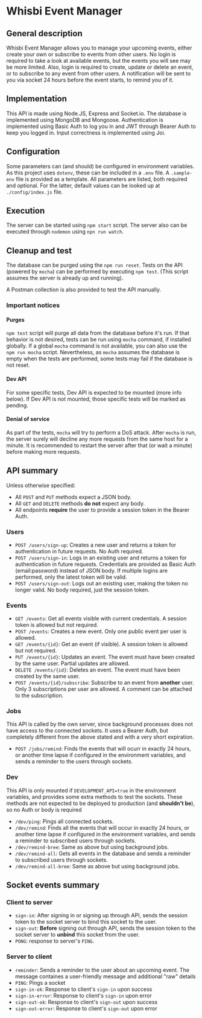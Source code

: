 # Whisbi Event Manager

## General description

Whisbi Event Manager allows you to manage your upcoming events, either create your own or subscribe to events from other users. No login is required to take a look at available events, but the events you will see may be more limited. Also, login is required to create, update or delete an event, or to subscribe to any event from other users. A notification will be sent to you via socket 24 hours before the event starts, to remind you of it.

## Implementation

This API is made using Node.JS, Express and Socket.io. The database is implemented using MongoDB and Mongoose. Authentication is implemented using Basic Auth to log you in and JWT through Bearer Auth to keep you logged in. Input correctness is implemented using Joi.

## Configuration

Some parameters can (and should) be configured in environment variables. As this project uses `dotenv`, these can be included in a `.env` file. A `.sample-env` file is provided as a template. All parameters are listed, both required and optional. For the latter, default values can be looked up at `./config/index.js` file.

## Execution

The server can be started using `npm start` script. The server also can be executed through `nodemon` using `npn run watch`.

## Cleanup and test

The database can be purged using the `npm run reset`. Tests on the API (powered by `mocha`) can be performed by executing `npm test`. (This script assumes the server is already up and running).

A Postman collection is also provided to test the API manually.

### Important notices

#### Purges
`npm test` script will purge all data from the database before it\'s run. If that behavior is not desired, tests can be run using `mocha` command, if installed globally. If a global `mocha` command is not available, you can also use the `npm run mocha` script. Nevertheless, as `mocha` assumes the database is empty when the tests are performed, some tests may fail if the database is not reset.

#### Dev API
For some specific tests, Dev API is expected to be mounted (more info below). If Dev API is not mounted, those specific tests will be marked as pending.

#### Denial of service
As part of the tests, `mocha` will try to perform a DoS attack. After `mocha` is run, the server surely will decline any more requests from the same host for a minute. It is recommended to restart the server after that (or wait a minute) before making more requests.

## API summary

Unless otherwise specified:
* All `POST` and `PUT` methods expect a JSON body.
* All `GET` and `DELETE` methods **do not** expect any body.
* All endpoints **require** the user to provide a session token in the Bearer Auth.

### Users
* `POST /users/sign-up`: Creates a new user and returns a token for authentication in future requests. No Auth required.
* `POST /users/sign-in`: Logs in an existing user and returns a token for authentication in future requests. Credentials are provided as Basic Auth (email:password) instead of JSON body. If multiple logins are performed, only the latest token will be valid.
* `POST /users/sign-out`: Logs out an existing user, making the token no longer valid. No body required, just the session token.

### Events
* `GET /events`: Get all events visible with current credentials. A session token is allowed but not required.
* `POST /events`: Creates a new event. Only one public event per user is allowed.
* `GET /events/{id}`: Get an event (if visible). A session token is allowed but not required.
* `PUT /events/{id}`: Updates an event. The event must have been created by the same user. Partial updates are allowed.
* `DELETE /events/{id}`: Deletes an event. The event must have been created by the same user.
* `POST /events/{id}/subscribe`: Subscribe to an event from **another** user. Only 3 subscriptions per user are allowed. A comment can be attached to the subscription.

### Jobs
This API is called by the own server, since background processes does not have access to the connected sockets. It uses a Bearer Auth, but completely different from the above stated and with a very short expiration.
* `POST /jobs/remind`: Finds the events that will ocurr in exactly 24 hours, or another time lapse if configured in the environment variables, and sends a reminder to the users through sockets.

### Dev
This API is only mounted if `DEVELOPMENT_API=true` in the environment variables, and provides some extra methods to test the sockets. These methods are not expected to be deployed to production (and **shouldn't be**), so no Auth or body is required
* `/dev/ping`: Pings all connected sockets.
* `/dev/remind`: Finds all the events that will occur in exactly 24 hours, or another time lapse if configured in the environment variables, and sends a reminder to subscribed users through sockets.
* `/dev/remind-bree`: Same as above but using background jobs.
* `/dev/remind-all`: Gets all events in the database and sends a reminder to subscribed users through sockets.
* `/dev/remind-all-bree`: Same as above but using background jobs.

## Socket events summary

### Client to server
* `sign-in`: After signing in or signing up through API, sends the session token to the socket server to bind this socket to the user.
* `sign-out`: **Before** signing out through API, sends the session token to the socket server to **unbind** this socket from the user.
* `PONG`: response to server's `PING`.

### Server to client
* `reminder`: Sends a reminder to the user about an upcoming event. The message containes a user-friendly message and additional "raw" details
* `PING`: Pings a socket
* `sign-in-ok`: Response to client's `sign-in` upon success
* `sign-in-error`: Response to client's `sign-in` upon error
* `sign-out-ok`:  Response to client's `sign-out` upon success
* `sign-out-error`:  Response to client's `sign-out` upon error
